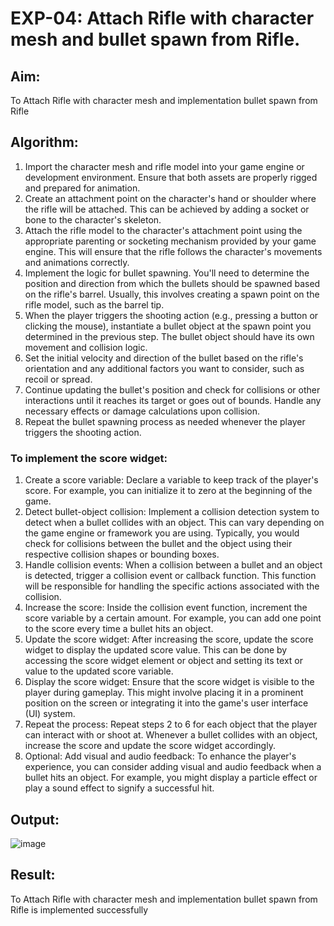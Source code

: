 # EXP-04: Attach Rifle with character mesh and bullet spawn from Rifle.
## Aim:
To Attach Rifle with character mesh and implementation bullet spawn from Rifle
## Algorithm:
1. Import the character mesh and rifle model into your game engine or development environment. Ensure that both assets are properly rigged and prepared for animation.
2. Create an attachment point on the character's hand or shoulder where the rifle will be attached. This can be achieved by adding a socket or bone to the character's skeleton.
3. Attach the rifle model to the character's attachment point using the appropriate parenting or socketing mechanism provided by your game engine. This will ensure that the rifle follows the character's movements and animations correctly.
4. Implement the logic for bullet spawning. You'll need to determine the position and direction from which the bullets should be spawned based on the rifle's barrel. Usually, this involves creating a spawn point on the rifle model, such as the barrel tip.
5. When the player triggers the shooting action (e.g., pressing a button or clicking the mouse), instantiate a bullet object at the spawn point you determined in the previous step. The bullet object should have its own movement and collision logic.
6. Set the initial velocity and direction of the bullet based on the rifle's orientation and any additional factors you want to consider, such as recoil or spread.
7. Continue updating the bullet's position and check for collisions or other interactions until it reaches its target or goes out of bounds. Handle any necessary effects or damage calculations upon collision.
8. Repeat the bullet spawning process as needed whenever the player triggers the shooting action.
### To implement the score widget:
1. Create a score variable: Declare a variable to keep track of the player's score. For example, you can initialize it to zero at the beginning of the game.
2. Detect bullet-object collision: Implement a collision detection system to detect when a bullet collides with an object. This can vary depending on the game engine or framework you are using. Typically, you would check for collisions between the bullet and the object using their respective collision shapes or bounding boxes.
3. Handle collision events: When a collision between a bullet and an object is detected, trigger a collision event or callback function. This function will be responsible for handling the specific actions associated with the collision.
4. Increase the score: Inside the collision event function, increment the score variable by a certain amount. For example, you can add one point to the score every time a bullet hits an object.
5. Update the score widget: After increasing the score, update the score widget to display the updated score value. This can be done by accessing the score widget element or object and setting its text or value to the updated score variable.
6. Display the score widget: Ensure that the score widget is visible to the player during gameplay. This might involve placing it in a prominent position on the screen or integrating it into the game's user interface (UI) system.
7. Repeat the process: Repeat steps 2 to 6 for each object that the player can interact with or shoot at. Whenever a bullet collides with an object, increase the score and update the score widget accordingly.
8. Optional: Add visual and audio feedback: To enhance the player's experience, you can consider adding visual and audio feedback when a bullet hits an object. For example, you might display a particle effect or play a sound effect to signify a successful hit.

## Output:
![image](https://github.com/user-attachments/assets/4ffffb5e-0a42-44ca-ab26-d18cca1b782c)

## Result:
To Attach Rifle with character mesh and implementation bullet spawn from Rifle is implemented successfully
